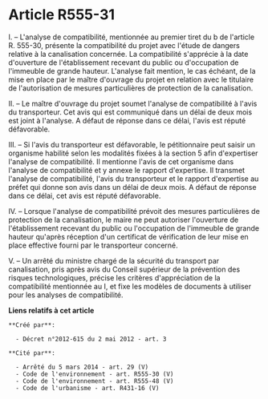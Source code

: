 # Article R555-31

I. – L'analyse de compatibilité, mentionnée au premier tiret du b de l'article R. 555-30, présente la compatibilité du projet
avec l'étude de dangers relative à la canalisation concernée. La compatibilité s'apprécie à la date d'ouverture de
l'établissement recevant du public ou d'occupation de l'immeuble de grande hauteur. L'analyse fait mention, le cas échéant,
de la mise en place par le maître d'ouvrage du projet en relation avec le titulaire de l'autorisation de mesures
particulières de protection de la canalisation.

II. – Le maître d'ouvrage du projet soumet l'analyse de compatibilité à l'avis du transporteur. Cet avis qui est communiqué
dans un délai de deux mois est joint à l'analyse. A défaut de réponse dans ce délai, l'avis est réputé défavorable.

III. – Si l'avis du transporteur est défavorable, le pétitionnaire peut saisir un organisme habilité selon les modalités
fixées à la section 5 afin d'expertiser l'analyse de compatibilité. Il mentionne l'avis de cet organisme dans l'analyse de
compatibilité et y annexe le rapport d'expertise. Il transmet l'analyse de compatibilité, l'avis du transporteur et le
rapport d'expertise au préfet qui donne son avis dans un délai de deux mois. A défaut de réponse dans ce délai, cet avis est
réputé défavorable.

IV. – Lorsque l'analyse de compatibilité prévoit des mesures particulières de protection de la canalisation, le maire ne peut
autoriser l'ouverture de l'établissement recevant du public ou l'occupation de l'immeuble de grande hauteur qu'après
réception d'un certificat de vérification de leur mise en place effective fourni par le transporteur concerné.

V. – Un arrêté du ministre chargé de la sécurité du transport par canalisation, pris après avis du Conseil supérieur de la
prévention des risques technologiques, précise les critères d'appréciation de la compatibilité mentionnée au I, et fixe les
modèles de documents à utiliser pour les analyses de compatibilité.

**Liens relatifs à cet article**

	**Créé par**:

	  - Décret n°2012-615 du 2 mai 2012 - art. 3

	**Cité par**:

	  - Arrêté du 5 mars 2014 - art. 29 (V)
	  - Code de l'environnement - art. R555-30 (V)
	  - Code de l'environnement - art. R555-48 (V)
	  - Code de l'urbanisme - art. R431-16 (V)
